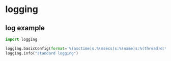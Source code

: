# logging

## log example

<!-- MARKDOWN-AUTO-DOCS:START (CODE:src=../../python/logging/log-example.py) -->
<!-- The below code snippet is automatically added from ../../python/logging/log-example.py -->
```py
import logging

logging.basicConfig(format='%(asctime)s.%(msecs)s:%(name)s:%(thread)d:%(levelname)s:%(process)d:%(message)s',level=logging.INFO)
logging.info("standard logging")
```
<!-- MARKDOWN-AUTO-DOCS:END -->


